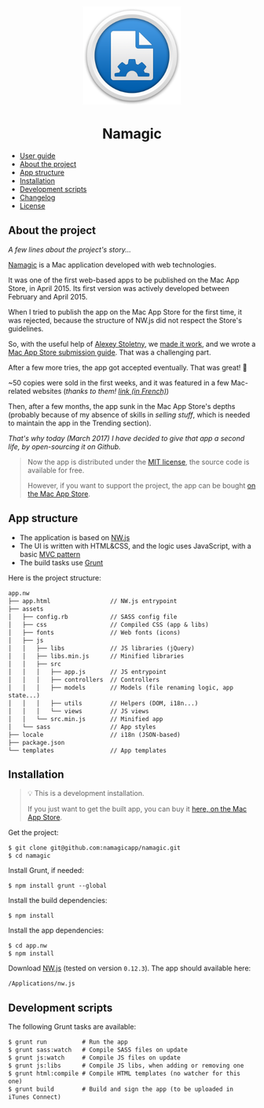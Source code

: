 <div align="center">
<img src="assets/icon/icon_small.png">
<h1>Namagic</h1>
</div>

* [User guide](userguide/)
* [About the project](#about-the-project)
* [App structure](#app-structure)
* [Installation](#installation)
* [Development scripts](#development-scripts)
* [Changelog](changelog.md)
* [License](license.md)

## About the project

_A few lines about the project's story..._

[Namagic](https://www.namagicapp.com/) is a Mac application developed with web technologies.

It was one of the first web-based apps to be published on the Mac App Store, in April 2015. Its first version was actively developed between February and April 2015.

When I tried to publish the app on the Mac App Store for the first time, it was rejected, because the structure of NW.js did not respect the Store's guidelines.

So, with the useful help of [Alexey Stoletny](https://twitter.com/alexeyst), we [made it work](https://github.com/alexeyst/node-webkit-macappstore/pull/5), and we wrote a [Mac App Store submission guide](https://github.com/johansatge/nwjs-macappstore). That was a challenging part.

After a few more tries, the app got accepted eventually. That was great! :tada:

~50 copies were sold in the first weeks, and it was featured in a few Mac-related websites (_thanks to them! [link (in French)](http://www.macg.co/logiciels/2015/05/namagic-renomme-les-fichiers-avec-beaucoup-doptions-88798)_)

Then, after a few months, the app sunk in the Mac App Store's depths (probably because of my absence of skills in _selling stuff_, which is needed to maintain the app in the Trending section).

_That's why today (March 2017) I have decided to give that app a second life, by open-sourcing it on Github._

> Now the app is distributed under the [MIT license](license.md), the source code is available for free.
>
> However, if you want to support the project, the app can be bought [on the Mac App Store](https://itunes.apple.com/us/app/namagic/id985710846?l=fr&ls=1&mt=12).

## App structure

* The application is based on [NW.js](https://nwjs.io/)
* The UI is written with HTML&CSS, and the logic uses JavaScript, with a basic [MVC pattern](https://en.wikipedia.org/wiki/Model%E2%80%93view%E2%80%93controller)
* The build tasks use [Grunt](https://gruntjs.com/)

Here is the project structure:

```
app.nw
├── app.html                 // NW.js entrypoint
├── assets
│   ├── config.rb            // SASS config file
│   ├── css                  // Compiled CSS (app & libs)
│   ├── fonts                // Web fonts (icons)
│   ├── js
│   │   ├── libs             // JS libraries (jQuery)
│   │   ├── libs.min.js      // Minified libraries
│   │   ├── src
│   │   │   ├── app.js       // JS entrypoint
│   │   │   ├── controllers  // Controllers
│   │   │   ├── models       // Models (file renaming logic, app state...)
│   │   │   ├── utils        // Helpers (DOM, i18n...)
│   │   │   └── views        // JS views
│   │   └── src.min.js       // Minified app
│   └── sass                 // App styles
├── locale                   // i18n (JSON-based)
├── package.json
└── templates                // App templates
```

## Installation

> :bulb: This is a development installation.
>
> If you just want to get the built app, you can buy it [here, on the Mac App Store](https://itunes.apple.com/us/app/namagic/id985710846?l=fr&ls=1&mt=12).

Get the project:

```shell
$ git clone git@github.com:namagicapp/namagic.git
$ cd namagic
```

Install Grunt, if needed:

```shell
$ npm install grunt --global
```

Install the build dependencies:

```shell
$ npm install
```

Install the app dependencies:

```shell
$ cd app.nw
$ npm install
```

Download [NW.js](https://nwjs.io/) (tested on version `0.12.3`). The app should available here:

```
/Applications/nw.js
```

## Development scripts

The following Grunt tasks are available:

```shell
$ grunt run          # Run the app
$ grunt sass:watch   # Compile SASS files on update
$ grunt js:watch     # Compile JS files on update
$ grunt js:libs      # Compile JS libs, when adding or removing one
$ grunt html:compile # Compile HTML templates (no watcher for this one)
$ grunt build        # Build and sign the app (to be uploaded in iTunes Connect)
```
